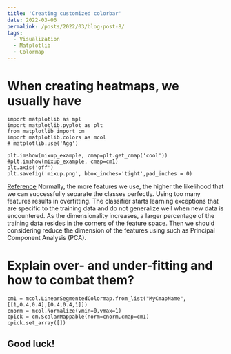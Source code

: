 ```yaml
---
title: 'Creating customized colorbar'
date: 2022-03-06
permalink: /posts/2022/03/blog-post-8/
tags:
  - Visualization
  - Matplotlib
  - Colormap
---
```


When creating heatmaps, we usually have
======
```
import matplotlib as mpl
import matplotlib.pyplot as plt 
from matplotlib import cm
import matplotlib.colors as mcol
# matplotlib.use('Agg')

plt.imshow(mixup_example, cmap=plt.get_cmap('cool'))
#plt.imshow(mixup_example, cmap=cm1)
plt.axis('off')
plt.savefig('mixup.png', bbox_inches='tight',pad_inches = 0)
```
<a href="http://www.visiondummy.com/2014/04/curse-dimensionality-affect-classification/">Reference</a>
Normally, the more features we use, the higher the likelihood that we can successfully separate the classes perfectly. Using too many features results in overfitting. The classifier starts learning exceptions that are specific to the training data and do not generalize well when new data is encountered. As the dimensionality increases, a larger percentage of the training data resides in the corners of the feature space. Then we should considering reduce the dimension of the features using such as Principal Component Analysis (PCA).

Explain over- and under-fitting and how to combat them?
======
```
cm1 = mcol.LinearSegmentedColormap.from_list("MyCmapName",[[1,0.4,0.4],[0.4,0.4,1]])
cnorm = mcol.Normalize(vmin=0,vmax=1)
cpick = cm.ScalarMappable(norm=cnorm,cmap=cm1)
cpick.set_array([])
```

Good luck!
------